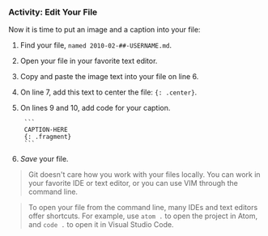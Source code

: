 ### Activity: Edit Your File

Now it is time to put an image and a caption into your file:

1. Find your file, `named 2010-02-##-USERNAME.md`.
1. Open your file in your favorite text editor.
1. Copy and paste the image text into your file on line 6.
1. On line 7, add this text to center the file: `{: .center}`. 
1. On lines 9 and 10, add code for your caption.

        ```
        CAPTION-HERE
        {: .fragment}
        ```
1. *Save* your file.

> Git doesn't care how you work with your files locally. You can work in your favorite IDE or text editor, or you can use VIM through the command line. 

> To open your file from the command line, many IDEs and text editors offer shortcuts. For example, use `atom .` to open the project in Atom, and `code .` to open it in Visual Studio Code.
